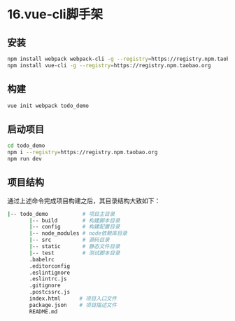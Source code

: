# 16.vue-cli脚手架


## 安装
```bash
npm install webpack webpack-cli -g --registry=https://registry.npm.taobao.org
npm install vue-cli -g --registry=https://registry.npm.taobao.org
```

## 构建
```bash
vue init webpack todo_demo
```


## 启动项目
```bash
cd todo_demo
npm i --registry=https://registry.npm.taobao.org
npm run dev
```



## 项目结构

通过上述命令完成项目构建之后，其目录结构大致如下：

```sh
|-- todo_demo           # 项目主目录
       |-- build        # 构建脚本目录
       |-- config       # 构建配置目录
       |-- node_modules # node依赖库目录
       |-- src          # 源码目录
       |-- static       # 静态文件目录
       |-- test         # 测试脚本目录
       .babelrc
       .editorconfig
       .eslintignore
       .eslintrc.js
       .gitignore
       .postcssrc.js
       index.html      # 项目入口文件
       package.json    # 项目描述文件
       README.md
```

